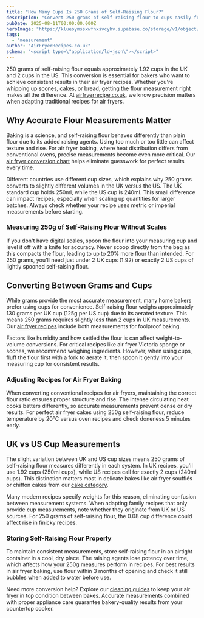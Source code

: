 ```yaml
---
title: "How Many Cups Is 250 Grams of Self-Raising Flour?"
description: "Convert 250 grams of self-raising flour to cups easily for perfect baking results every time. Includes UK and US measurements."
pubDate: 2025-08-11T00:00:00.000Z
heroImage: "https://klueoymssxwfnxsvcyhv.supabase.co/storage/v1/object/public/md/how-many-cups-is-250-grams-of-self-raising-flour-d9ffb7d9.png"
tags:
  - "measurement"
author: "AirFryerRecipes.co.uk"
schema: "<script type=\"application/ld+json\"></script>"
---
```


<p>250 grams of self-raising flour equals approximately 1.92 cups in the UK and 2 cups in the US. This conversion is essential for bakers who want to achieve consistent results in their air fryer recipes. Whether you're whipping up scones, cakes, or bread, getting the flour measurement right makes all the difference. At <a href=https://www.airfryerrecipe.co.uk>airfryerrecipe.co.uk</a>, we know precision matters when adapting traditional recipes for air fryers.</p>

<h2>Why Accurate Flour Measurements Matter</h2>  
<p>Baking is a science, and self-raising flour behaves differently than plain flour due to its added raising agents. Using too much or too little can affect texture and rise. For air fryer baking, where heat distribution differs from conventional ovens, precise measurements become even more critical. Our <a href=https://www.airfryerrecipe.co.uk/air-fryer-conversion-chart>air fryer conversion chart</a> helps eliminate guesswork for perfect results every time.</p>  
<p>Different countries use different cup sizes, which explains why 250 grams converts to slightly different volumes in the UK versus the US. The UK standard cup holds 250ml, while the US cup is 240ml. This small difference can impact recipes, especially when scaling up quantities for larger batches. Always check whether your recipe uses metric or imperial measurements before starting.</p>

<h3>Measuring 250g of Self-Raising Flour Without Scales</h3>  
<p>If you don't have digital scales, spoon the flour into your measuring cup and level it off with a knife for accuracy. Never scoop directly from the bag as this compacts the flour, leading to up to 20% more flour than intended. For 250 grams, you'll need just under 2 UK cups (1.92) or exactly 2 US cups of lightly spooned self-raising flour.</p>

<h2>Converting Between Grams and Cups</h2>  
<p>While grams provide the most accurate measurement, many home bakers prefer using cups for convenience. Self-raising flour weighs approximately 130 grams per UK cup (125g per US cup) due to its aerated texture. This means 250 grams requires slightly less than 2 cups in UK measurements. Our <a href=https://www.airfryerrecipe.co.uk/recipes>air fryer recipes</a> include both measurements for foolproof baking.</p>  
<p>Factors like humidity and how settled the flour is can affect weight-to-volume conversions. For critical recipes like air fryer Victoria sponge or scones, we recommend weighing ingredients. However, when using cups, fluff the flour first with a fork to aerate it, then spoon it gently into your measuring cup for consistent results.</p>

<h3>Adjusting Recipes for Air Fryer Baking</h3>  
<p>When converting conventional recipes for air fryers, maintaining the correct flour ratio ensures proper structure and rise. The intense circulating heat cooks batters differently, so accurate measurements prevent dense or dry results. For perfect air fryer cakes using 250g self-raising flour, reduce temperature by 20°C versus oven recipes and check doneness 5 minutes early.</p>

<h2>UK vs US Cup Measurements</h2>  
<p>The slight variation between UK and US cup sizes means 250 grams of self-raising flour measures differently in each system. In UK recipes, you'll use 1.92 cups (250ml cups), while US recipes call for exactly 2 cups (240ml cups). This distinction matters most in delicate bakes like air fryer soufflés or chiffon cakes from our <a href=https://www.airfryerrecipe.co.uk/recipe-category/cakes>cake category</a>.</p>  
<p>Many modern recipes specify weights for this reason, eliminating confusion between measurement systems. When adapting family recipes that only provide cup measurements, note whether they originate from UK or US sources. For 250 grams of self-raising flour, the 0.08 cup difference could affect rise in finicky recipes.</p>

<h3>Storing Self-Raising Flour Properly</h3>  
<p>To maintain consistent measurements, store self-raising flour in an airtight container in a cool, dry place. The raising agents lose potency over time, which affects how your 250g measures perform in recipes. For best results in air fryer baking, use flour within 3 months of opening and check it still bubbles when added to water before use.</p>

<p>Need more conversion help? Explore our <a href=https://www.airfryerrecipe.co.uk/air-fryer-cleaner>cleaning guides</a> to keep your air fryer in top condition between bakes. Accurate measurements combined with proper appliance care guarantee bakery-quality results from your countertop cooker.</p>
